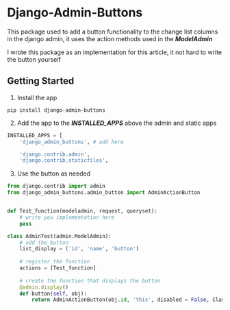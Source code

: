 # Django-Admin-Buttons

This package used to add a button functionality to the change list columns in the django admin, it uses the action methods used in the ***ModelAdmin***<br>

I wrote this package as an implementation for this article, it not hard to write the button yourself



## Getting Started

1. Install the app 
```
pip install django-admin-buttons
```

2. Add the app to the ***INSTALLED_APPS*** above the admin and static apps

``` python
INSTALLED_APPS = [
    'django_admin_buttons', # add here

    'django.contrib.admin',
    'django.contrib.staticfiles',
```

3. Use the button as needed
``` python
from django.contrib import admin
from django_admin_buttons.admin_button import AdminActionButton


def Test_function(modeladmin, request, queryset):
    # write you implementation here
    pass 

class AdminTest(admin.ModelAdmin):
    # add the button 
    list_display = ('id', 'name', 'button') 
    
    # register the function
    actions = [Test_function] 
    
    # create the function that displays the button
    @admin.display()
    def button(self, obj):
        return AdminActionButton(obj.id, 'this', disabled = False, Class='btn-primary', label=None).render()

```